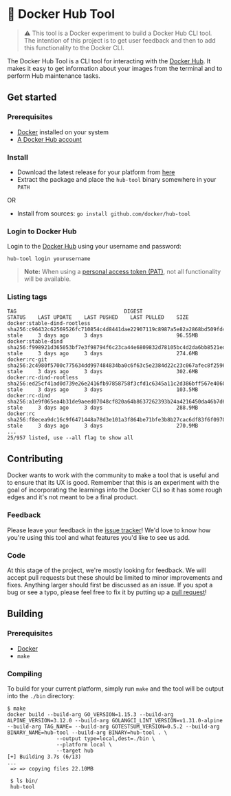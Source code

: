 # 🧪 Docker Hub Tool

> :warning: This tool is a Docker experiment to build a Docker Hub CLI tool.
> The intention of this project is to get user feedback and then to add this
> functionality to the Docker CLI.

The Docker Hub Tool is a CLI tool for interacting with the
[Docker Hub](https://hub.docker.com).
It makes it easy to get information about your images from the terminal and to
perform Hub maintenance tasks.

## Get started

### Prerequisites

- [Docker](https://www.docker.com/products/docker-desktop) installed on your
  system
- [A Docker Hub account](https://hub.docker.com)

### Install

- Download the latest release for your platform from
  [here](https://github.com/docker/hub-tool/releases)
- Extract the package and place the `hub-tool` binary somewhere in your `PATH`

OR

- Install from sources: `go install github.com/docker/hub-tool`

### Login to Docker Hub

Login to the [Docker Hub](https://hub.docker.com) using your username and
password:

```console
hub-tool login yourusername
```

> **Note:** When using a
> [personal access token (PAT)](https://docs.docker.com/docker-hub/access-tokens/),
> not all functionality will be available.

### Listing tags

```console
TAG                                   DIGEST                                                                     STATUS    LAST UPDATE    LAST PUSHED    LAST PULLED    SIZE
docker:stable-dind-rootless           sha256:c96432c62569526fc710854c4d8441dae22907119c8987a5e82a2868bd509fd4    stale     3 days ago     3 days                        96.55MB
docker:stable-dind                    sha256:f998921d365053bf7e3f98794f6c23ca44e6809832d78105bc4d2da6bb8521ed    stale     3 days ago     3 days                        274.6MB
docker:rc-git                         sha256:2c4980f5700c775634dd997484834ba0c6f63c5e2384d22c23c067afec8f2596    stale     3 days ago     3 days                        302.6MB
docker:rc-dind-rootless               sha256:ed25cf41ad0d739e26e2416fb97858758f3cfd1c6345a11c2d386bff567e4060    stale     3 days ago     3 days                        103.5MB
docker:rc-dind                        sha256:a1e9f065ea4b31de9aeed07048cf820a64b8637262393b24a4216450da46b7d6    stale     3 days ago     3 days                        288.9MB
docker:rc                             sha256:f8ecea9dc16c9f6471448a78d3e101a3f864be71bfe3b8b27cac6df83f6f0970    stale     3 days ago     3 days                        270.9MB
...
25/957 listed, use --all flag to show all
```

## Contributing

Docker wants to work with the community to make a tool that is useful and to
ensure that its UX is good. Remember that this is an experiment with the goal of
incorporating the learnings into the Docker CLI so it has some rough edges and
it's not meant to be a final product.

### Feedback

Please leave your feedback in the
[issue tracker](https://github.com/docker/hub-tool/issues)!
We'd love to know how you're using this tool and what features you'd like to see
us add.

### Code

At this stage of the project, we're mostly looking for feedback. We will accept
pull requests but these should be limited to minor improvements and fixes.
Anything larger should first be discussed as an issue.
If you spot a bug or see a typo, please feel free to fix it by putting up a
[pull request](https://github.com/docker/hub-tool/pulls)!

## Building

### Prerequisites

- [Docker](https://www.docker.com/products/docker-desktop)
- `make`

### Compiling

To build for your current platform, simply run `make` and the tool will be
output into the `./bin` directory:

```console
$ make
docker build --build-arg GO_VERSION=1.15.3 --build-arg ALPINE_VERSION=3.12.0 --build-arg GOLANGCI_LINT_VERSION=v1.31.0-alpine --build-arg TAG_NAME= --build-arg GOTESTSUM_VERSION=0.5.2 --build-arg BINARY_NAME=hub-tool --build-arg BINARY=hub-tool . \
                --output type=local,dest=./bin \
                --platform local \
                --target hub
[+] Building 3.7s (6/13)
...
 => => copying files 22.10MB

 $ ls bin/
 hub-tool
```
